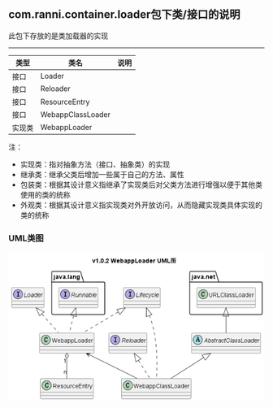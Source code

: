 ## com.ranni.container.loader包下类/接口的说明

此包下存放的是类加载器的实现  

---

|类型|类名|说明|
|---|---|---|
|接口|Loader||
|接口|Reloader||
|接口|ResourceEntry||
|接口|WebappClassLoader||
|实现类|WebappLoader||

注：  
- 实现类：指对抽象方法（接口、抽象类）的实现
- 继承类：继承父类后增加一些属于自己的方法、属性
- 包装类：根据其设计意义指继承了实现类后对父类方法进行增强以便于其他类使用的类的统称
- 外观类：根据其设计意义指实现类对外开放访问，从而隐藏实现类具体实现的类的统称

### UML类图
![img](../../../../../../../uml/v1.0.2/loader.png)
